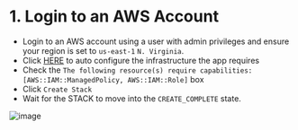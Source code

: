 # 1. Login to an AWS Account

- Login to an AWS account using a user with admin privileges and ensure your region is set to `us-east-1` `N. Virginia`.
- Click [HERE](https://console.aws.amazon.com/cloudformation/home?region=us-east-1#/stacks/quickcreate?templateURL=https://learn-cantrill-labs.s3.amazonaws.com/aws-cognito-web-identity-federation/WEBIDF.yaml&stackName=WEBIDF) to auto configure the infrastructure the app requires 
- Check the  `The following resource(s) require capabilities: [AWS::IAM::ManagedPolicy, AWS::IAM::Role]` box  
- Click `Create Stack`
- Wait for the STACK to move into the `CREATE_COMPLETE` state.

![image](https://github.com/user-attachments/assets/fc7f8170-332a-4345-bb4a-0b627befc134)
